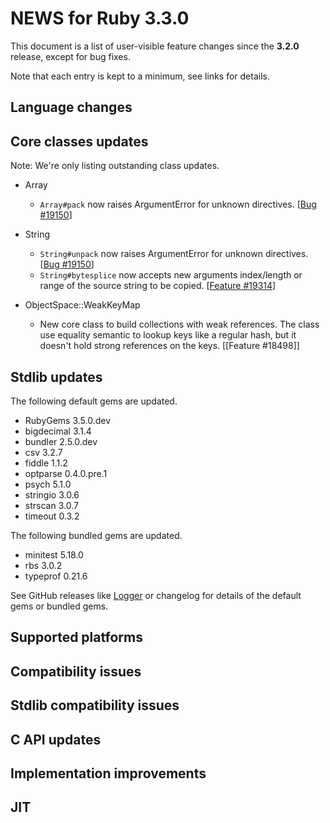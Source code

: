 # NEWS for Ruby 3.3.0

This document is a list of user-visible feature changes
since the **3.2.0** release, except for bug fixes.

Note that each entry is kept to a minimum, see links for details.

## Language changes

## Core classes updates

Note: We're only listing outstanding class updates.

* Array

    * `Array#pack` now raises ArgumentError for unknown directives. [[Bug #19150]]

* String

    * `String#unpack` now raises ArgumentError for unknown directives. [[Bug #19150]]
    * `String#bytesplice` now accepts new arguments index/length or range of the source string to be copied.  [[Feature #19314]]

* ObjectSpace::WeakKeyMap

    * New core class to build collections with weak references.
      The class use equality semantic to lookup keys like a regular hash,
      but it doesn't hold strong references on the keys. [[Feature #18498]]

## Stdlib updates

The following default gems are updated.

* RubyGems 3.5.0.dev
* bigdecimal 3.1.4
* bundler 2.5.0.dev
* csv 3.2.7
* fiddle 1.1.2
* optparse 0.4.0.pre.1
* psych 5.1.0
* stringio 3.0.6
* strscan 3.0.7
* timeout 0.3.2

The following bundled gems are updated.

* minitest 5.18.0
* rbs 3.0.2
* typeprof 0.21.6

See GitHub releases like [Logger](https://github.com/ruby/logger/releases) or
changelog for details of the default gems or bundled gems.

## Supported platforms

## Compatibility issues

## Stdlib compatibility issues

## C API updates

## Implementation improvements

## JIT

[Bug #19150]:     https://bugs.ruby-lang.org/issues/19150
[Feature #19314]: https://bugs.ruby-lang.org/issues/19314
